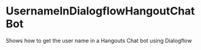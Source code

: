 # UsernameInDialogflowHangoutChatBot
Shows how to get the user name in a Hangouts Chat bot using Dialogflow
